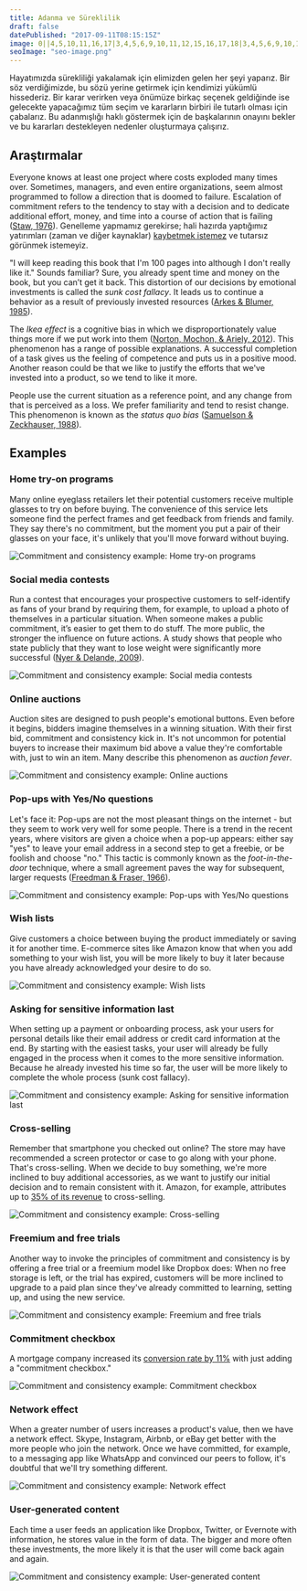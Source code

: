```yaml
---
title: Adanma ve Süreklilik
draft: false
datePublished: "2017-09-11T08:15:15Z"
image: 0||4,5,10,11,16,17|3,4,5,6,9,10,11,12,15,16,17,18|3,4,5,6,9,10,11,12,15,16,17,18|4,5,10,11,16,17|||4,5,10,11,16,17|3,4,5,6,9,10,11,12,15,16,17,18|3,4,5,6,9,10,11,12,15,16,17,18|4,5,10,11,16,17|||4,5,10,11,16,17|3,4,5,6,9,10,11,12,15,16,17,18|3,4,5,6,9,10,11,12,15,16,17,18|4,5,10,11,16,17
seoImage: "seo-image.png"
---
```


Hayatımızda sürekliliği yakalamak için elimizden gelen her şeyi yaparız. Bir söz verdiğimizde, bu sözü yerine getirmek için kendimizi yükümlü hissederiz. Bir karar verirken veya önümüze birkaç seçenek geldiğinde ise gelecekte yapacağımız tüm seçim ve kararların birbiri ile tutarlı olması için çabalarız. Bu adanmışlığı haklı göstermek için de başkalarının onayını bekler ve bu kararları destekleyen nedenler oluşturmaya çalışırız.

## Araştırmalar

Everyone knows at least one project where costs exploded many times over. Sometimes, managers, and even entire organizations, seem almost programmed to follow a direction that is doomed to failure. Escalation of commitment refers to the tendency to stay with a decision and to dedicate additional effort, money, and time into a course of action that is failing ([Staw, 1976](http://www.sciencedirect.com/science/article/pii/0030507376900052)). Genelleme yapmamız gerekirse; hali hazırda yaptığımız yatırımları (zaman ve diğer kaynaklar) [kaybetmek istemez](/loss-aversion/) ve tutarsız görünmek istemeyiz.

"I will keep reading this book that I'm 100 pages into although I don't really like it." Sounds familiar? Sure, you already spent time and money on the book, but you can’t get it back. This distortion of our decisions by emotional investments is called the *sunk cost fallacy*. It leads us to continue a behavior as a result of previously invested resources ([Arkes & Blumer, 1985](http://www.sciencedirect.com/science/article/pii/0749597885900494)).

The *Ikea effect* is a cognitive bias in which we disproportionately value things more if we put work into them ([Norton, Mochon, & Ariely, 2012](http://www.hbs.edu/faculty/Pages/item.aspx?num=41121)). This phenomenon has a range of possible explanations. A successful completion of a task gives us the feeling of competence and puts us in a positive mood. Another reason could be that we like to justify the efforts that we've invested into a product, so we tend to like it more.

People use the current situation as a reference point, and any change from that is perceived as a loss. We prefer familiarity and tend to resist change. This phenomenon is known as the *status quo bias* ([Samuelson & Zeckhauser, 1988](https://sites.hks.harvard.edu/fs/rzeckhau/SQBDM.pdf)).


## Examples


### Home try-on programs
Many online eyeglass retailers let their potential customers receive multiple glasses to try on before buying. The convenience of this service lets someone find the perfect frames and get feedback from friends and family. They say there's no commitment, but the moment you put a pair of their glasses on your face, it's unlikely that you'll move forward without buying.

![Commitment and consistency example: Home try-on programs](01-home-try-on-programs.png)


### Social media contests
Run a contest that encourages your prospective customers to self-identify as fans of your brand by requiring them, for example, to upload a photo of themselves in a particular situation. When someone makes a public commitment, it’s easier to get them to do stuff. The more public, the stronger the influence on future actions. A study shows that people who state publicly that they want to lose weight were significantly more successful ([Nyer & Delande, 2009](http://onlinelibrary.wiley.com/doi/10.1002/mar.20316/abstract)).

![Commitment and consistency example: Social media contests](02-social-media-contests.png)


### Online auctions
Auction sites are designed to push people's emotional buttons. Even before it begins, bidders imagine themselves in a winning situation. With their first bid, commitment and consistency kick in. It's not uncommon for potential buyers to increase their maximum bid above a value they're comfortable with, just to win an item. Many describe this phenomenon as *auction fever*.

![Commitment and consistency example: Online auctions](03-online-auctions.png)


### Pop-ups with Yes/No questions
Let's face it: Pop-ups are not the most pleasant things on the internet - but they seem to work very well for some people. There is a trend in the recent years, where visitors are given a choice when a pop-up appears: either say "yes" to leave your email address in a second step to get a freebie, or be foolish and choose "no." This tactic is commonly known as the *foot-in-the-door* technique, where a small agreement paves the way for subsequent, larger requests ([Freedman & Fraser, 1966](https://www.researchgate.net/publication/17217362_Compliance_Without_Pressure_The_Foot-in-the-Door_Technique)).

![Commitment and consistency example: Pop-ups with Yes/No questions](04-popups.png)


### Wish lists
Give customers a choice between buying the product immediately or saving it for another time. E-commerce sites like Amazon know that when you add something to your wish list, you will be more likely to buy it later because you have already acknowledged your desire to do so.

![Commitment and consistency example: Wish lists](05-wish-lists.png)


### Asking for sensitive information last
When setting up a payment or onboarding process, ask your users for personal details like their email address or credit card information at the end. By starting with the easiest tasks, your user will already be fully engaged in the process when it comes to the more sensitive information. Because he already invested his time so far, the user will be more likely to complete the whole process (sunk cost fallacy).

![Commitment and consistency example: Asking for sensitive information last](06-asking-for-sensitive-information-last.png)


### Cross-selling
Remember that smartphone you checked out online? The store may have recommended a screen protector or case to go along with your phone. That's cross-selling. When we decide to buy something, we're more inclined to buy additional accessories, as we want to justify our initial decision and to remain consistent with it. Amazon, for example, attributes up to [35% of its revenue](http://www.the-future-of-commerce.com/2013/10/14/ecommerce-cross-sell-up-sell/) to cross-selling.

![Commitment and consistency example: Cross-selling](07-cross-selling.png)


### Freemium and free trials
Another way to invoke the principles of commitment and consistency is by offering a free trial or a freemium model like Dropbox does: When no free storage is left, or the trial has expired, customers will be more inclined to upgrade to a paid plan since they've already committed to learning, setting up, and using the new service.

![Commitment and consistency example: Freemium and free trials](08-freemium-free-trials.png)


### Commitment checkbox
A mortgage company increased its [conversion rate by 11%](http://www.conversionvoodoo.com/blog/2010/07/11-conversion-rate-increase-with-a-%E2%80%9Ccommitment-checkbox%E2%80%9D/) with just adding a "commitment checkbox."

![Commitment and consistency example: Commitment checkbox](09-commitment-checkbox.png)


### Network effect
When a greater number of users increases a product's value, then we have a network effect. Skype, Instagram, Airbnb, or eBay get better with the more people who join the network. Once we have committed, for example, to a messaging app like WhatsApp and convinced our peers to follow, it's doubtful that we'll try something different.

![Commitment and consistency example: Network effect](10-network-effect.png)


### User-generated content
Each time a user feeds an application like Dropbox, Twitter, or Evernote with information, he stores value in the form of data. The bigger and more often these investments, the more likely it is that the user will come back again and again.

![Commitment and consistency example: User-generated content](11-user-generated-content.png)
